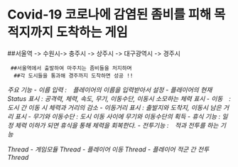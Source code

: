 # Covid-19 코로나에 감염된 좀비를 피해 목적지까지 도착하는 게임

##서울역 -> 수원시-> 충주시 -> 상주시 -> 대구광역시 -> 경주시
        
     ##서울역에서 출발하여 마주치는 좀비들을 처지하며
      ##각 도시들을 통과해 경주까지 도착하면 성공 !!



_주요 기능_
_- 이름 입력 :　플레이어의 이름을 입력받아서 설정_
_- 플레이어의 현재 Status 표시 : 공격력, 체력, 속도, 무기, 이동수단, 이동시 소모하는 체력 표시_
_- 이동　: 도시 간 이동 시 체력과 거리의 감소_
_- 이동거리 표시 : 출발지와 도착지, 이동시 남은 거리 표시_
_- 무기와 이동수단 : 도시 이동 사이에 무기와 이동수단의 획득_
_- 휴식 기능 : 일정 체력 이하가 되면 휴식을 통해 체력을 회복한다._
_- 전투기능 :　적과 전투를 하는 기능_


_Thread_
 _- 게임모듈 Thread_
 _- 플레이어 이동 Thread_
 _- 플레이어 적군 간 전투 Thread_
